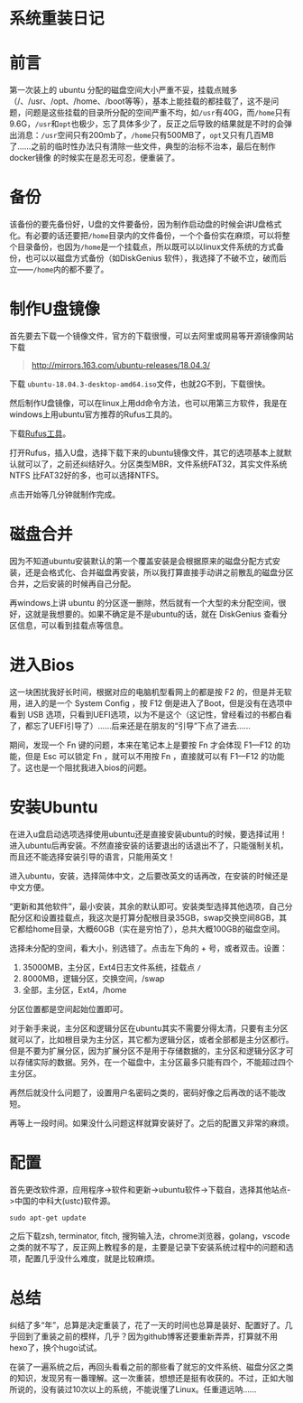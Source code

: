 # 系统重装日记

# 前言

第一次装上的 ubuntu 分配的磁盘空间大小严重不妥，挂载点贼多（/、/usr、/opt、/home、/boot等等），基本上能挂载的都挂载了，这不是问题，问题是这些挂载的目录所分配的空间严重不均，如`/usr`有40G，而`/home`只有9.6G，`/usr`和`opt`也极少，忘了具体多少了，反正之后导致的结果就是不时的会弹出消息：`/usr`空间只有200mb了，`/home`只有500MB了，`opt`又只有几百MB了……之前的临时性办法只有清除一些文件，典型的治标不治本，最后在制作 docker镜像 的时候实在是忍无可忍，便重装了。

# 备份

该备份的要先备份好，U盘的文件要备份，因为制作启动盘的时候会讲U盘格式化。有必要的话还要把`/home`目录内的文件备份，一个个备份实在麻烦，可以将整个目录备份，也因为`/home`是一个挂载点，所以既可以以linux文件系统的方式备份，也可以以磁盘方式备份（如DiskGenius 软件），我选择了不破不立，破而后立——`/home`内的都不要了。

# 制作U盘镜像

首先要去下载一个镜像文件，官方的下载很慢，可以去阿里或网易等开源镜像网站下载

> http://mirrors.163.com/ubuntu-releases/18.04.3/

下载 `ubuntu-18.04.3-desktop-amd64.iso`文件，也就2G不到，下载很快。

然后制作U盘镜像，可以在linux上用dd命令方法，也可以用第三方软件，我是在windows上用ubuntu官方推荐的Rufus工具的。

下载[Rufus工具](https://rufus.ie/en_IE.html)。

打开Rufus，插入U盘，选择下载下来的ubuntu镜像文件，其它的选项基本上就默认就可以了，之前还纠结好久。分区类型MBR，文件系统FAT32，其实文件系统 NTFS 比FAT32好的多，也可以选择NTFS。

点击开始等几分钟就制作完成。

# 磁盘合并

因为不知道ubuntu安装默认的第一个覆盖安装是会根据原来的磁盘分配方式安装，还是会格式化、合并磁盘再安装，所以我打算直接手动讲之前散乱的磁盘分区合并，之后安装的时候再自己分配。

再windows上讲 ubuntu 的分区逐一删除，然后就有一个大型的未分配空间，很好，这就是我想要的。如果不确定是不是ubuntu的话，就在 DiskGenius 查看分区信息，可以看到挂载点等信息。

# 进入Bios

这一块困扰我好长时间，根据对应的电脑机型看网上的都是按 F2 的，但是并无软用，进入的是一个 System Config ，按 F12 倒是进入了Boot，但是没有在选项中看到 USB 选项，只看到UEFI选项，以为不是这个（这记性，曾经看过的书都白看了，都忘了UEFI引导了）……后来还是在朋友的“引导”下点了进去……

期间，发现一个 Fn 键的问题，本来在笔记本上是要按 Fn 才会体现 F1—F12 的功能，但是 Esc 可以锁定 Fn ，就可以不用按 Fn ，直接就可以有 F1—F12 的功能了。这也是一个阻扰我进入bios的问题。

# 安装Ubuntu

在进入u盘启动选项选择使用ubuntu还是直接安装ubuntu的时候，要选择试用！进入ubuntu后再安装。不然直接安装的话要退出的话退出不了，只能强制关机，而且还不能选择安装引导的语言，只能用英文！

进入ubuntu，安装，选择简体中文，之后要改英文的话再改，在安装的时候还是中文方便。

“更新和其他软件”，最小安装，其余的默认即可。安装类型选择其他选项，自己分配分区和设置挂载点，我这次是打算分配根目录35GB，swap交换空间8GB，其它都给home目录，大概60GB（实在是穷怕了），总共大概100GB的磁盘空间。

选择未分配的空间，看大小，别选错了。点击左下角的 + 号，或者双击。设置：

1. 35000MB，主分区，Ext4日志文件系统，挂载点 `/`
2. 8000MB，逻辑分区，交换空间，/swap
3. 全部，主分区，Ext4，/home

分区位置都是空间起始位置即可。

对于新手来说，主分区和逻辑分区在ubuntu其实不需要分得太清，只要有主分区就可以了，比如根目录为主分区，其它都为逻辑分区，或者全部都是主分区都行。但是不要为扩展分区，因为扩展分区不是用于存储数据的，主分区和逻辑分区才可以存储实际的数据。另外，在一个磁盘中，主分区最多只能有四个，不能超过四个主分区。

再然后就没什么问题了，设置用户名密码之类的，密码好像之后再改的话不能改短。

再等上一段时间。如果没什么问题这样就算安装好了。之后的配置又非常的麻烦。

# 配置

首先更改软件源，应用程序->软件和更新->ubuntu软件->下载自，选择其他站点->中国的中科大(ustc)软件源。

```shell
sudo apt-get update
```

之后下载zsh, terminator,  fitch, 搜狗输入法，chrome浏览器，golang，vscode之类的就不写了，反正网上教程多的是，主要是记录下安装系统过程中的问题和选项，配置几乎没什么难度，就是比较麻烦。



# 总结

纠结了多“年”，总算是决定重装了，花了一天的时间也总算是装好、配置好了。几乎回到了重装之前的模样，几乎？因为github博客还要重新弄弄，打算就不用hexo了，换个hugo试试。

在装了一遍系统之后，再回头看看之前的那些看了就忘的文件系统、磁盘分区之类的知识，发现另有一番理解。这一次重装，想想还是挺有收获的。不过，正如大咖所说的，没有装过10次以上的系统，不能说懂了Linux。任重道远呐……